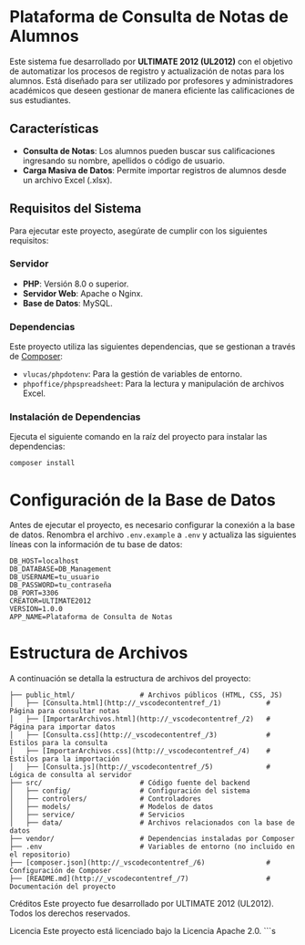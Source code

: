# Plataforma de Consulta de Notas de Alumnos

Este sistema fue desarrollado por **ULTIMATE 2012 (UL2012)** con el objetivo de automatizar los procesos de registro y actualización de notas para los alumnos. Está diseñado para ser utilizado por profesores y administradores académicos que deseen gestionar de manera eficiente las calificaciones de sus estudiantes.

## Características

- **Consulta de Notas**: Los alumnos pueden buscar sus calificaciones ingresando su nombre, apellidos o código de usuario.
- **Carga Masiva de Datos**: Permite importar registros de alumnos desde un archivo Excel (.xlsx).


## Requisitos del Sistema

Para ejecutar este proyecto, asegúrate de cumplir con los siguientes requisitos:

### Servidor
- **PHP**: Versión 8.0 o superior.
- **Servidor Web**: Apache o Nginx.
- **Base de Datos**: MySQL.

### Dependencias
Este proyecto utiliza las siguientes dependencias, que se gestionan a través de [Composer](https://getcomposer.org/):
- `vlucas/phpdotenv`: Para la gestión de variables de entorno.
- `phpoffice/phpspreadsheet`: Para la lectura y manipulación de archivos Excel.

### Instalación de Dependencias
Ejecuta el siguiente comando en la raíz del proyecto para instalar las dependencias:
```bash
composer install
```

# Configuración de la Base de Datos

Antes de ejecutar el proyecto, es necesario configurar la conexión a la base de datos. Renombra el archivo `.env.example` a `.env` y actualiza las siguientes líneas con la información de tu base de datos:

```dotenv
DB_HOST=localhost
DB_DATABASE=DB_Management
DB_USERNAME=tu_usuario
DB_PASSWORD=tu_contraseña
DB_PORT=3306
CREATOR=ULTIMATE2012
VERSION=1.0.0
APP_NAME=Plataforma de Consulta de Notas
```

# Estructura de Archivos

A continuación se detalla la estructura de archivos del proyecto:

```
├── public_html/                # Archivos públicos (HTML, CSS, JS)
│   ├── [Consulta.html](http://_vscodecontentref_/1)           # Página para consultar notas
│   ├── [ImportarArchivos.html](http://_vscodecontentref_/2)   # Página para importar datos
│   ├── [Consulta.css](http://_vscodecontentref_/3)            # Estilos para la consulta
│   ├── [ImportarArchivos.css](http://_vscodecontentref_/4)    # Estilos para la importación
│   ├── [Consulta.js](http://_vscodecontentref_/5)             # Lógica de consulta al servidor
├── src/                        # Código fuente del backend
│   ├── config/                 # Configuración del sistema
│   ├── controlers/             # Controladores
│   ├── models/                 # Modelos de datos
│   ├── service/                # Servicios
│   ├── data/                   # Archivos relacionados con la base de datos
├── vendor/                     # Dependencias instaladas por Composer
├── .env                        # Variables de entorno (no incluido en el repositorio)
├── [composer.json](http://_vscodecontentref_/6)               # Configuración de Composer
├── [README.md](http://_vscodecontentref_/7)                   # Documentación del proyecto
```
Créditos
Este proyecto fue desarrollado por ULTIMATE 2012 (UL2012). Todos los derechos reservados.

Licencia
Este proyecto está licenciado bajo la Licencia Apache 2.0. ```s